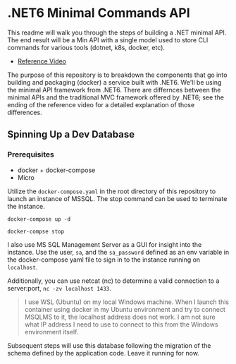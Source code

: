 # .NET6 Minimal Commands API

This readme will walk you through the steps of building a .NET minimal API. The end result will be a Min API with a single model used to store CLI commands for various tools (dotnet, k8s, docker, etc).

- [Reference Video](https://www.youtube.com/watch?v=5YB49OEmbbE&t=926s)

The purpose of this repository is to breakdown the components that go into building and packaging (docker) a service built with .NET6. We'll be using the minimal API framework from .NET6. There are differnces between the minimal APIs and the traditional MVC framework offered by .NET6; see the ending of the reference video for a detailed explanation of those differences. 

## Spinning Up a Dev Database

### Prerequisites
- docker + docker-compose
- Micro

Utilize the `docker-compose.yaml` in the root directory of this repository to launch an instance of MSSQL. The stop command can be used to terminate the instance.

```
docker-compose up -d

docker-compse stop
```

I also use MS SQL Management Server as a GUI for insight into the instance. Use the user, `sa`, and the `sa_password` defined as an env variable in the docker-compose yaml file to sign in to the instance running on `localhost`. 

Additionally, you can use netcat (nc) to determine a valid connection to a server:port, `nc -zv localhost 1433`.

>I use WSL (Ubuntu) on my local Windows machine. When I launch this container using docker in my Ubuntu environment and try to connect MSQLMS to it, the localhost address does not work. I am not sure what IP address I need to use to connect to this from the Windows environment itself.

Subsequent steps will use this database following the migration of the schema defined by the application code. Leave it running for now. 


